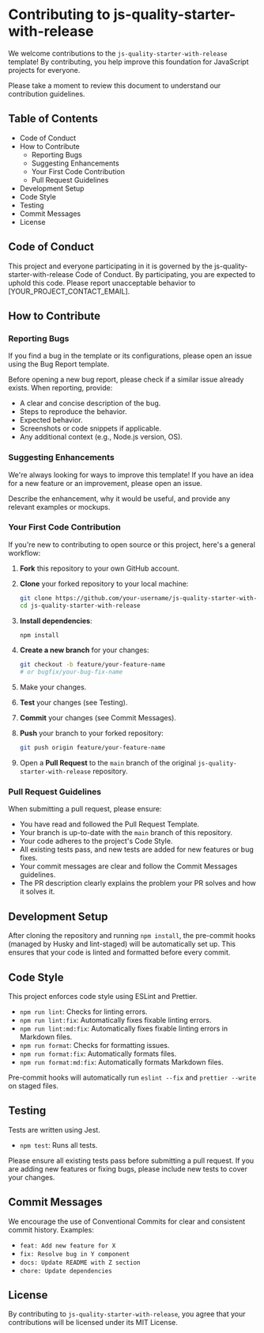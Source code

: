# Contributing to js-quality-starter-with-release

We welcome contributions to the `js-quality-starter-with-release` template! By contributing, you help improve this foundation for JavaScript projects for everyone.

Please take a moment to review this document to understand our contribution guidelines.

## Table of Contents

- Code of Conduct
- How to Contribute
  - Reporting Bugs
  - Suggesting Enhancements
  - Your First Code Contribution
  - Pull Request Guidelines
- Development Setup
- Code Style
- Testing
- Commit Messages
- License

## Code of Conduct

This project and everyone participating in it is governed by the js-quality-starter-with-release Code of Conduct. By participating, you are expected to uphold this code. Please report unacceptable behavior to [YOUR_PROJECT_CONTACT_EMAIL].

## How to Contribute

### Reporting Bugs

If you find a bug in the template or its configurations, please open an issue using the Bug Report template.

Before opening a new bug report, please check if a similar issue already exists. When reporting, provide:

- A clear and concise description of the bug.
- Steps to reproduce the behavior.
- Expected behavior.
- Screenshots or code snippets if applicable.
- Any additional context (e.g., Node.js version, OS).

### Suggesting Enhancements

We're always looking for ways to improve this template! If you have an idea for a new feature or an improvement, please open an issue.

Describe the enhancement, why it would be useful, and provide any relevant examples or mockups.

### Your First Code Contribution

If you're new to contributing to open source or this project, here's a general workflow:

1. **Fork** this repository to your own GitHub account.
2. **Clone** your forked repository to your local machine:

   ```bash
   git clone https://github.com/your-username/js-quality-starter-with-release.git # Replace with your username
   cd js-quality-starter-with-release
   ```

3. **Install dependencies**:

   ```bash
   npm install
   ```

4. **Create a new branch** for your changes:

   ```bash
   git checkout -b feature/your-feature-name
   # or bugfix/your-bug-fix-name
   ```

5. Make your changes.
6. **Test** your changes (see Testing).
7. **Commit** your changes (see Commit Messages).
8. **Push** your branch to your forked repository:

   ```bash
   git push origin feature/your-feature-name
   ```

9. Open a **Pull Request** to the `main` branch of the original `js-quality-starter-with-release` repository.

### Pull Request Guidelines

When submitting a pull request, please ensure:

- You have read and followed the Pull Request Template.
- Your branch is up-to-date with the `main` branch of this repository.
- Your code adheres to the project's Code Style.
- All existing tests pass, and new tests are added for new features or bug fixes.
- Your commit messages are clear and follow the Commit Messages guidelines.
- The PR description clearly explains the problem your PR solves and how it solves it.

## Development Setup

After cloning the repository and running `npm install`, the pre-commit hooks (managed by Husky and lint-staged) will be automatically set up. This ensures that your code is linted and formatted before every commit.

## Code Style

This project enforces code style using ESLint and Prettier.

- `npm run lint`: Checks for linting errors.
- `npm run lint:fix`: Automatically fixes fixable linting errors.
- `npm run lint:md:fix`: Automatically fixes fixable linting errors in Markdown files.
- `npm run format`: Checks for formatting issues.
- `npm run format:fix`: Automatically formats files.
- `npm run format:md:fix`: Automatically formats Markdown files.

Pre-commit hooks will automatically run `eslint --fix` and `prettier --write` on staged files.

## Testing

Tests are written using Jest.

- `npm test`: Runs all tests.

Please ensure all existing tests pass before submitting a pull request. If you are adding new features or fixing bugs, please include new tests to cover your changes.

## Commit Messages

We encourage the use of Conventional Commits for clear and consistent commit history. Examples:

- `feat: Add new feature for X`
- `fix: Resolve bug in Y component`
- `docs: Update README with Z section`
- `chore: Update dependencies`

## License

By contributing to `js-quality-starter-with-release`, you agree that your contributions will be licensed under its MIT License.
